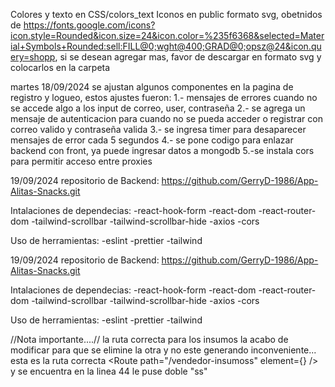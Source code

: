 Colores y texto en CSS/colors_text
Iconos en public formato svg, obetnidos de https://fonts.google.com/icons?icon.style=Rounded&icon.size=24&icon.color=%235f6368&selected=Material+Symbols+Rounded:sell:FILL@0;wght@400;GRAD@0;opsz@24&icon.query=shopp,
si se desean agregar mas, favor de descargar en formato svg y colocarlos en la carpeta

martes 18/09/2024
se ajustan algunos componentes en la pagina de registro y logueo, estos ajustes fueron:
1.- mensajes de errores cuando no se accede algo a los input de correo, user, contraseña
2.- se agrega un mensaje de autenticacion para cuando no se pueda acceder o registrar con correo valido y contraseña valida
3.- se ingresa timer para desaparecer mensajes de error cada 5 segundos
4.- se pone codigo para enlazar backend con front, ya puede ingresar datos a mongodb
5.-se instala cors para permitir acceso entre proxies

19/09/2024 repositorio de Backend: https://github.com/GerryD-1986/App-Alitas-Snacks.git

Intalaciones de dependecias: -react-hook-form -react-dom -react-router-dom -tailwind-scrollbar -tailwind-scrollbar-hide -axios -cors

Uso de herramientas: -eslint -prettier -tailwind

19/09/2024 repositorio de Backend: https://github.com/GerryD-1986/App-Alitas-Snacks.git

Intalaciones de dependecias: -react-hook-form -react-dom -react-router-dom -tailwind-scrollbar -tailwind-scrollbar-hide -axios -cors

Uso de herramientas: -eslint -prettier -tailwind

//Nota importante....//
la ruta correcta para los insumos la acabo de modificar para que se elimine la otra y no este generando inconveniente...
esta es la ruta correcta
<Route path="/vendedor-insumoss" element={<Insumos />} />
y se encuentra en la linea 44 le puse doble "ss"
